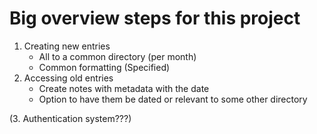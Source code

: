 # Big overview steps for this project

1. Creating new entries
    - All to a common directory (per month)
    - Common formatting (Specified)
2. Accessing old entries
    - Create notes with metadata with the date
    - Option to have them be dated or relevant to some other directory



(3. Authentication system???)
